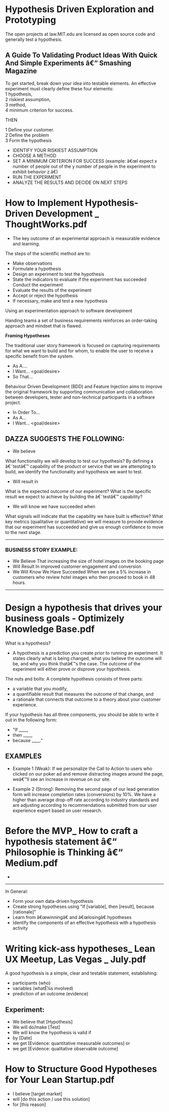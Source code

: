 # Hypothesis Driven Exploration and Prototyping

The open projects at law.MIT.edu are licensed as open source code and generally test a hypothesis.

## A Guide To Validating Product Ideas With Quick And Simple Experiments â€“ Smashing Magazine

To get started, break down your idea into testable elements. An effective experiment must clearly define these four elements:    
1 hypothesis,   
2 riskiest assumption,   
3 method,   
4 minimum criterion for success.   

THEN

1 Define your customer.   
2 Define the problem   
3 Form the hypothesis   

* IDENTIFY YOUR RISKIEST ASSUMPTION
* CHOOSE A METHOD
* SET A MINIMUM CRITERION FOR SUCCESS (example: â€œI expect x number of people out of the y number of people in the experiment to exhibit behavior z.â€ )
* RUN THE EXPERIMENT
* ANALYZE THE RESULTS AND DECIDE ON NEXT STEPS


# How to Implement Hypothesis-Driven Development _ ThoughtWorks.pdf

* The key outcome of an experimental approach is measurable evidence and learning.

 The steps of the scientific method are to:
* Make observations
* Formulate a hypothesis
* Design an experiment to test the hypothesis
* State the indicators to evaluate if the experiment has succeeded Conduct the experiment
* Evaluate the results of the experiment
* Accept or reject the hypothesis
* If necessary, make and test a new hypothesis

Using an experimentation approach to software development

Handing teams a set of business requirements reinforces an order-taking approach and mindset that is flawed.

**Framing Hypotheses**

The traditional user story framework is focused on capturing requirements for what we want to build and for whom, to enable the user to receive a specific benefit from the system.
* As A.... <role>
* I Want... <goal/desire>
* So That... <receive benefit>

Behaviour Driven Development (BDD) and Feature Injection aims to improve the original framework by supporting communication and collaboration between developers, tester and non-technical participants in a software project.

* In Order To... <receive benefit> 
* As A... <role>
* I Want... <goal/desire>
>>

## DAZZA SUGGESTS THE FOLLOWING:

* We believe <this capability>

What functionality we will develop to test our hypothesis? By defining a â€˜testâ€™ capability of the product or service that we are attempting to build, we identify the functionality and hypothesis we want to test.

* Will result in <this outcome>

What is the expected outcome of our experiment? What is the specific result we expect to achieve by building the â€˜testâ€™ capability?

* We will know we have succeeded when <we see a measurable signal>

What signals will indicate that the capability we have built is effective? What key metrics (qualitative or quantitative) we will measure to provide evidence that our experiment has succeeded and give us enough confidence to move to the next stage.

-----

### BUSINESS STORY EXAMPLE:

* We Believe That increasing the size of hotel images on the booking page 
* Will Result In improved customer engagement and conversion
* We Will Know We Have Succeeded When we see a 5% increase in customers who review hotel images who then proceed to book in 48 hours.


-----

# Design a hypothesis that drives your business goals - Optimizely Knowledge Base.pdf

What is a hypothesis?

* A hypothesis is a prediction you create prior to running an experiment. It states clearly what is being changed, what you believe the outcome will be, and why you think thatâ€™s the case. The outcome of the experiment will either prove or disprove your hypothesis.

The nuts and bolts: A complete hypothesis consists of three parts: 
* a variable that you modify, 
* a quantifiable result that measures the outcome of that change, and 
* a rationale that connects that outcome to a theory about your customer experience.

If your hypothesis has all three components, you should be able to write it out in the following form: 

* "If ____, 
* then ____, 
* because ____."

## EXAMPLES

* Example 1 (Weak): If we personalize the Call to Action to users who clicked on our poker ad and remove distracting images around the page, weâ€™ll see an increase in revenue on our site.
 
* Example 2 (Strong): Removing the second page of our lead generation form will increase completion rates (conversions) by 10%. We have a higher than average drop-off rate according to industry standards and are adjusting according to recommendations submitted from our user experience expert based on user research.


# Before the MVP_ How to craft a hypothesis statement â€“ Philosophie is Thinking â€“ Medium.pdf


*  



---------------------- ----------- ----------------------


In General:

* Form your own data-driven hypothesis
* Create strong hypotheses using "If [variable], then [result], because [rationale]" 
* Learn from â€œwinningâ€  and â€œlosingâ€  hypotheses
* Identify the components of an effective hypothesis with a hypothesis activity


# Writing kick-ass hypotheses_ Lean UX Meetup, Las Vegas _ July.pdf

 A good hypothesis is a simple, clear and testable statement, establishing:
 * participants (who)
 * variables (whatÊ¼s involved) 
 * prediction of an outcome (evidence)

## Experiment:

* We believe that [Hypothesis]
* We will do/make [Test]
* We will know the hypothesis is valid if 
* by [Date] 
* we get [Evidence: quantitative measurable outcomes] or
* we get [Evidence: qualitative observable outcome]


# How to Structure Good Hypotheses for Your Lean Startup.pdf

* I believe [target market] 
* will [do this action / use this solution] 
* for [this reason]

